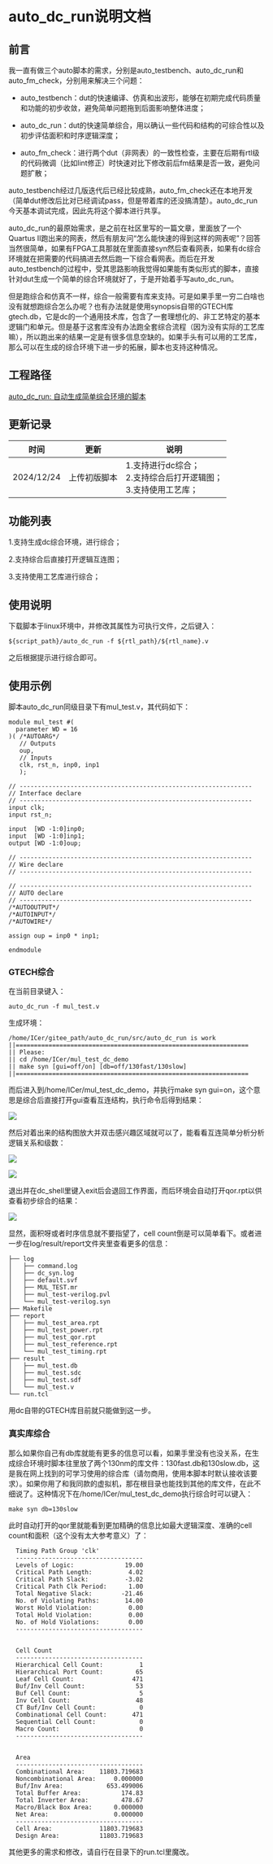 # auto_dc_run说明文档

## 前言

我一直有做三个auto脚本的需求，分别是auto_testbench、auto_dc_run和auto_fm_check，分别用来解决三个问题：

- auto_testbench：dut的快速编译、仿真和出波形，能够在初期完成代码质量和功能的初步收敛，避免简单问题拖到后面影响整体进度；

- auto_dc_run：dut的快速简单综合，用以确认一些代码和结构的可综合性以及初步评估面积和时序逻辑深度；

- auto_fm_check：进行两个dut（非网表）的一致性检查，主要在后期有rtl级的代码微调（比如lint修正）时快速对比下修改前后fm结果是否一致，避免问题扩散；

auto_testbench经过几版迭代后已经比较成熟，auto_fm_check还在本地开发（简单dut修改后比对已经调试pass，但是带着库的还没搞清楚）。auto_dc_run今天基本调试完成，因此先将这个脚本进行共享。

auto_dc_run的最原始需求，是之前在社区里写的一篇文章，里面放了一个Quartus II跑出来的网表，然后有朋友问“怎么能快速的得到这样的网表呢”？回答当然很简单，如果有FPGA工具那就在里面直接syn然后查看网表，如果有dc综合环境就在把需要的代码搞进去然后跑一下综合看网表。而后在开发auto_testbench的过程中，受其思路影响我觉得如果能有类似形式的脚本，直接针对dut生成一个简单的综合环境就好了，于是开始着手写auto_dc_run。

但是跑综合和仿真不一样，综合一般需要有库来支持。可是如果手里一穷二白啥也没有就想跑综合怎么办呢？也有办法就是使用synopsis自带的GTECH库gtech.db，它是dc的一个通用技术库，包含了一套理想化的、非工艺特定的基本逻辑门和单元。但是基于这套库没有办法跑全套综合流程（因为没有实际的工艺库嘛），所以跑出来的结果一定是有很多信息空缺的。如果手头有可以用的工艺库，那么可以在生成的综合环境下进一步的拓展，脚本也支持这种情况。

## 工程路径

[auto_dc_run: 自动生成简单综合环境的脚本](https://gitee.com/gjm9999/auto_dc_run)

## 更新记录

| 时间         | 更新     | 说明                                         |
| ---------- | ------ | ------------------------------------------ |
| 2024/12/24 | 上传初版脚本 | 1.支持进行dc综合；<br>2.支持综合后打开逻辑图；<br>3.支持使用工艺库； |

## 功能列表

1.支持生成dc综合环境，进行综合；

2.支持综合后直接打开逻辑互连图；

3.支持使用工艺库进行综合；

## 使用说明

下载脚本于linux环境中，并修改其属性为可执行文件，之后键入：

```
${script_path}/auto_dc_run -f ${rtl_path}/${rtl_name}.v
```

之后根据提示进行综合即可。 

## 使用示例

脚本auto_dc_run同级目录下有mul_test.v，其代码如下：

```
module mul_test #(
  parameter WD = 16
)( /*AUTOARG*/
   // Outputs
   oup,
   // Inputs
   clk, rst_n, inp0, inp1
   );

// ----------------------------------------------------------------
// Interface declare
// ----------------------------------------------------------------
input clk;
input rst_n;

input  [WD -1:0]inp0;
input  [WD -1:0]inp1;
output [WD -1:0]oup;

// ----------------------------------------------------------------
// Wire declare
// ----------------------------------------------------------------

// ----------------------------------------------------------------
// AUTO declare
// ----------------------------------------------------------------
/*AUTOOUTPUT*/
/*AUTOINPUT*/
/*AUTOWIRE*/

assign oup = inp0 * inp1;

endmodule
```

### GTECH综合

在当前目录键入：

```
auto_dc_run -f mul_test.v
```

生成环境：

```
/home/ICer/gitee_path/auto_dc_run/src/auto_dc_run is work
||================================================================
|| Please: 
|| cd /home/ICer/mul_test_dc_demo 
|| make syn [gui=off/on] [db=off/130fast/130slow]
||================================================================
```

而后进入到/home/ICer/mul_test_dc_demo，并执行make syn gui=on，这个意思是综合后直接打开gui查看互连结构，执行命令后得到结果：

![](gui0.png)

然后对着出来的结构图放大并双击感兴趣区域就可以了，能看看互连简单分析分析逻辑关系和级数：

![](gui1.png)

![](gui2.png)

退出并在dc_shell里键入exit后会退回工作界面，而后环境会自动打开qor.rpt以供查看初步综合的结果：

![](gui3.png)

显然，面积呀或者时序信息就不要指望了，cell count倒是可以简单看下。或者进一步在log/result/report文件夹里查看更多的信息：

```
├── log
│   ├── command.log
│   ├── dc_syn.log
│   ├── default.svf
│   ├── MUL_TEST.mr
│   ├── mul_test-verilog.pvl
│   └── mul_test-verilog.syn
├── Makefile
├── report
│   ├── mul_test_area.rpt
│   ├── mul_test_power.rpt
│   ├── mul_test_qor.rpt
│   ├── mul_test_reference.rpt
│   └── mul_test_timing.rpt
├── result
│   ├── mul_test.db
│   ├── mul_test.sdc
│   ├── mul_test.sdf
│   └── mul_test.v
└── run.tcl
```

用dc自带的GTECH库目前就只能做到这一步。

### 真实库综合

那么如果你自己有db库就能有更多的信息可以看，如果手里没有也没关系，在生成综合环境时脚本往里放了两个130nm的库文件：130fast.db和130slow.db，这是我在网上找到的可学习使用的综合库（请勿商用，使用本脚本时默认接收该要求）。如果你用了和我同款的虚拟机，那在根目录也能找到其他的库文件，在此不细说了。这种情况下在/home/ICer/mul_test_dc_demo执行综合时可以键入：

```
make syn db=130slow
```

此时自动打开的qor里就能看到更加精确的信息比如最大逻辑深度、准确的cell count和面积（这个没有太大参考意义）了：

```
  Timing Path Group 'clk'
  -----------------------------------
  Levels of Logic:              19.00
  Critical Path Length:          4.02
  Critical Path Slack:          -3.02
  Critical Path Clk Period:      1.00
  Total Negative Slack:        -21.46
  No. of Violating Paths:       14.00
  Worst Hold Violation:          0.00
  Total Hold Violation:          0.00
  No. of Hold Violations:        0.00
  -----------------------------------


  Cell Count
  -----------------------------------
  Hierarchical Cell Count:          1
  Hierarchical Port Count:         65
  Leaf Cell Count:                471
  Buf/Inv Cell Count:              53
  Buf Cell Count:                   5
  Inv Cell Count:                  48
  CT Buf/Inv Cell Count:            0
  Combinational Cell Count:       471
  Sequential Cell Count:            0
  Macro Count:                      0
  -----------------------------------


  Area
  -----------------------------------
  Combinational Area:    11803.719683
  Noncombinational Area:     0.000000
  Buf/Inv Area:            653.499006
  Total Buffer Area:           174.83
  Total Inverter Area:         478.67
  Macro/Black Box Area:      0.000000
  Net Area:                  0.000000
  -----------------------------------
  Cell Area:             11803.719683
  Design Area:           11803.719683
```

其他更多的需求和修改，请自行在目录下的run.tcl里魔改。
